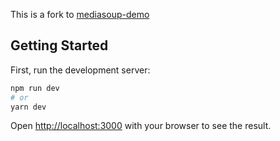 This is a fork to [mediasoup-demo](https://github.com/versatica/mediasoup-demo)

## Getting Started

First, run the development server:

```bash
npm run dev
# or
yarn dev
```

Open [http://localhost:3000](http://localhost:3000) with your browser to see the result.

